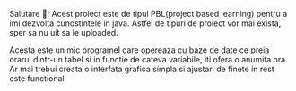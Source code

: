 Salutare 👋!
Acest proiect este de tipul PBL(project based learning) pentru a imi dezvolta cunostintele in java. Astfel de tipuri de proiect vor mai exista, sper sa nu uit sa le uploaded.

Acesta este un mic programel care opereaza cu baze de date ce preia orarul dintr-un tabel si in functie de cateva variabile, iti ofera o anumita ora. Ar mai trebui creata o interfata grafica simpla si ajustari de finete in rest este functional
